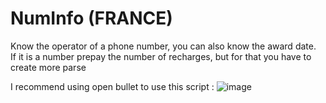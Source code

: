 # NumInfo (FRANCE)
Know the operator of a phone number, 
you can also know the award date.  
If it is a number prepay the number of recharges, 
but for that you have to create more parse


I recommend using open bullet to use this script :
![image](https://user-images.githubusercontent.com/88597588/128643600-26c940c8-adab-4d05-9877-43b9cea82107.png)
